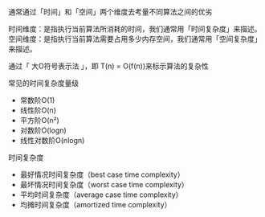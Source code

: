 通常通过「时间」和「空间」两个维度去考量不同算法之间的优劣

时间维度：是指执行当前算法所消耗的时间，我们通常用「时间复杂度」来描述。
空间维度：是指执行当前算法需要占用多少内存空间，我们通常用「空间复杂度」来描述。

通过「 大O符号表示法 」，即 T(n) = O(f(n))来标示算法的复杂性

常见的时间复杂度量级

* 常数阶O(1)
* 线性阶O(n)
* 平方阶O(n²)
* 对数阶O(logn)
* 线性对数阶O(nlogn)

时间复杂度

* 最好情况时间复杂度（best case time complexity）
* 最坏情况时间复杂度（worst case time complexity）
* 平均时间复杂度（average case time complexity）
* 均摊时间复杂度（amortized time complexity）
